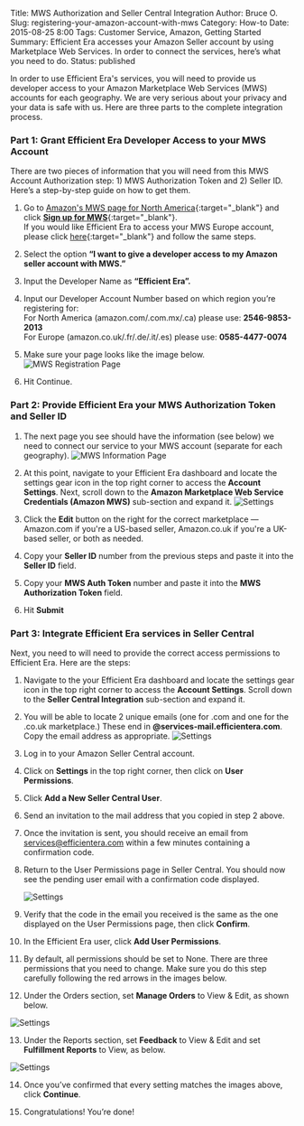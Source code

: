Title: MWS Authorization and Seller Central Integration
Author: Bruce O.
Slug: registering-your-amazon-account-with-mws
Category: How-to
Date: 2015-08-25 8:00
Tags: Customer Service, Amazon, Getting Started
Summary: Efficient Era accesses your Amazon Seller account by using Marketplace Web Services. In order to connect the services, here’s what you need to do.
Status: published

In order to use Efficient Era's services, you will need to provide us developer access to your Amazon Marketplace Web Services (MWS) accounts for each geography. 
We are very serious about your privacy and your data is safe with us. Here are three parts to the complete integration process. 

### Part 1: Grant Efficient Era Developer Access to your MWS Account


There are two pieces of information that you will need from this MWS Account Authorization step: 1) MWS Authorization Token and 2) Seller ID. Here’s a step-by-step guide on how to get them. 

1. Go to [Amazon's MWS page for North America](https://developer.amazonservices.com/){:target="_blank"} and click [**Sign up for MWS**](https://developer.amazonservices.com/gp/mws/registration/register.html){:target="_blank"}.  
If you would like Efficient Era to access your MWS Europe account, please click [here](https://developer.amazonservices.co.uk/){:target="_blank"} and follow the same steps.

2. Select the option **“I want to give a developer access to my Amazon seller account with MWS.”**

3. Input the Developer Name as **“Efficient Era”.**

4. Input our Developer Account Number based on which region you’re registering for:  
For North America (amazon.com/.com.mx/.ca) please use: **2546-9853-2013**  
For Europe (amazon.co.uk/.fr/.de/.it/.es) please use: **0585-4477-0074**  

5. Make sure your page looks like the image below.
![MWS Registration Page](/images/blog/2015/08/registering_amazon_mws_1.jpg)  

6. Hit Continue.

### Part 2: Provide Efficient Era your MWS Authorization Token and Seller ID

1. The next page you see should have the information (see below) we need to connect our service to your MWS account (separate for each geography).
![MWS Information Page](/images/blog/2015/08/registering_amazon_mws_2.jpg)

2. At this point, navigate to your Efficient Era dashboard and locate the settings gear icon in the top right corner to access the **Account Settings**. Next, scroll down to the **Amazon Marketplace Web Service Credentials (Amazon MWS)** sub-section and expand it.
![Settings](/images/blog/2015/08/SettingsPanel.png)

3. Click the **Edit** button on the right for the correct marketplace — Amazon.com if you're a US-based seller, Amazon.co.uk if you're a UK-based seller, or both as needed.

4. Copy your **Seller ID** number from the previous steps and paste it into the **Seller ID** field.

5. Copy your **MWS Auth Token** number and paste it into the **MWS Authorization Token** field.

6. Hit **Submit**



### Part 3: Integrate Efficient Era services in Seller Central 

Next, you need to will need to provide the correct access permissions to Efficient Era. Here are the steps:

1. Navigate to the your Efficient Era dashboard and locate the settings gear icon in the top right corner to access the **Account Settings**. Scroll down to the **Seller Central Integration** sub-section and expand it.

2. You will be able to locate 2 unique emails (one for .com and one for the .co.uk marketplace.) These end in **@services-mail.efficientera.com**. Copy the email address as appropriate.
![Settings](/images/blog/2015/08/SettingsPanel2.png)

3. Log in to your Amazon Seller Central account.

4. Click on **Settings** in the top right corner, then click on **User Permissions**.

5. Click **Add a New Seller Central User**.

6. Send an invitation to the mail address that you copied in step 2 above. 

7. Once the invitation is sent, you should receive an email from services@efficientera.com within a few minutes containing a confirmation code. 

8. Return to the User Permissions page in Seller Central. You should now see the pending user email with a confirmation code displayed.

    ![Settings](/images/blog/2015/08/scintegration.png)

9. Verify that the code in the email you received is the same as the one displayed on the User Permissions page, then click **Confirm**.

10. In the Efficient Era user, click **Add User Permissions**. 

11. By default, all permissions should be set to None. There are three permissions that you need to change. Make sure you do this step carefully following the red arrows in the images below.

12. Under the Orders section, set **Manage Orders** to View & Edit, as shown below.

![Settings](/images/blog/2015/08/SellerCentral_1.png)

13. Under the Reports section, set **Feedback** to View & Edit and set **Fulfillment Reports** to View, as below.

![Settings](/images/blog/2015/08/SellerCentral_2.png)

14. Once you’ve confirmed that every setting matches the images above, click **Continue**.

15. Congratulations! You’re done!


